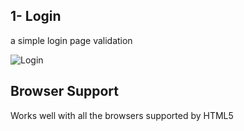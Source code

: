 
## 1- Login
a simple login page validation

![Login](https://github.com/user-attachments/assets/9d41edca-145b-428d-8d6b-b6db2dc4400c)


## Browser Support

Works well with all the browsers supported by HTML5
